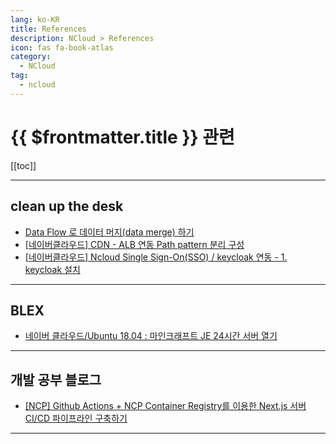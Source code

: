 ```yaml
---
lang: ko-KR
title: References
description: NCloud > References
icon: fas fa-book-atlas
category:
  - NCloud
tag:
  - ncloud
---
```


# {{ $frontmatter.title }} 관련

[[toc]]

---

## clean up the desk

- [Data Flow 로 데이터 머지(data merge) 하기](https://cleanupthedesk.tistory.com/m/72)
- [\[네이버클라우드\] CDN - ALB 연동 Path pattern 분리 구성](https://cleanupthedesk.tistory.com/m/74)
- [\[네이버클라우드\] Ncloud Single Sign-On(SSO) / keycloak 연동 - 1. keycloak 설치](https://cleanupthedesk.tistory.com/m/75)

---

## <FontIcon icon="iconfont icon-blex"/>BLEX

- [네이버 클라우드/Ubuntu 18.04 : 마인크래프트 JE 24시간 서버 열기](https://blex.me/@laetipark/%EB%84%A4%EC%9D%B4%EB%B2%84-%ED%81%B4%EB%9D%BC%EC%9A%B0%EB%93%9Cubuntu-1804-%EB%A7%88%EC%9D%B8%ED%81%AC%EB%9E%98%ED%94%84%ED%8A%B8-je-24%EC%8B%9C%EA%B0%84-%EC%84%9C%EB%B2%84-%EC%97%B4%EA%B8%B0)

---

## 개발 공부 블로그

- [\[NCP\] Github Actions + NCP Container Registry를 이용한 Next.js 서버 CI/CD 파이프라인 구축하기](https://m.blog.naver.com/dlaxodud2388/223513973995)

---

<TagLinks />